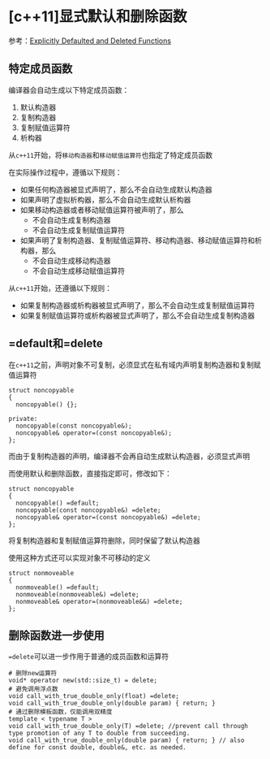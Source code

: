 
# [c++11]显式默认和删除函数

参考：[Explicitly Defaulted and Deleted Functions](https://docs.microsoft.com/en-us/cpp/cpp/explicitly-defaulted-and-deleted-functions?view=vs-2019)

## 特定成员函数

编译器会自动生成以下特定成员函数：

1. 默认构造器
2. 复制构造器
3. 复制赋值运算符
4. 析构器

从`c++11`开始，将`移动构造器`和`移动赋值运算符`也指定了特定成员函数

在实际操作过程中，遵循以下规则：

* 如果任何构造器被显式声明了，那么不会自动生成默认构造器
* 如果声明了虚拟析构器，那么不会自动生成默认析构器
* 如果移动构造器或者移动赋值运算符被声明了，那么
    * 不会自动生成复制构造器
    * 不会自动生成复制赋值运算符
* 如果声明了复制构造器、复制赋值运算符、移动构造器、移动赋值运算符和析构器，那么
    * 不会自动生成移动构造器
    * 不会自动生成移动赋值运算符

从`c++11`开始，还遵循以下规则：

* 如果复制构造器或析构器被显式声明了，那么不会自动生成复制赋值运算符
* 如果复制赋值运算符或析构器被显式声明了，那么不会自动生成复制构造器

## =default和=delete

在`c++11`之前，声明对象不可复制，必须显式在私有域内声明复制构造器和复制赋值运算符

```
struct noncopyable
{
  noncopyable() {};

private:
  noncopyable(const noncopyable&);
  noncopyable& operator=(const noncopyable&);
};
```

而由于复制构造器的声明，编译器不会再自动生成默认构造器，必须显式声明

而使用默认和删除函数，直接指定即可，修改如下：

```
struct noncopyable
{
  noncopyable() =default;
  noncopyable(const noncopyable&) =delete;
  noncopyable& operator=(const noncopyable&) =delete;
};
```

将复制构造器和复制赋值运算符删除，同时保留了默认构造器

使用这种方式还可以实现对象不可移动的定义

```
struct nonmoveable
{
  nonmoveable() =default;
  nonmoveable(nonmoveable&) =delete;
  nonmoveable& operator=(nonmoveable&&) =delete;
};
```

## 删除函数进一步使用

`=delete`可以进一步作用于普通的成员函数和运算符

```
# 删除new运算符
void* operator new(std::size_t) = delete;
# 避免调用浮点数
void call_with_true_double_only(float) =delete;
void call_with_true_double_only(double param) { return; }
# 通过删除模板函数，仅能调用双精度
template < typename T >
void call_with_true_double_only(T) =delete; //prevent call through type promotion of any T to double from succeeding.
void call_with_true_double_only(double param) { return; } // also define for const double, double&, etc. as needed.
```